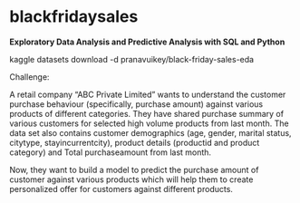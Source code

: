 # blackfridaysales

**Exploratory Data Analysis and Predictive Analysis with SQL and Python**

kaggle datasets download -d pranavuikey/black-friday-sales-eda

Challenge:

A retail company “ABC Private Limited” wants to understand the customer purchase behaviour 
(specifically, purchase amount) against various products of different categories. They have shared purchase summary
of various customers for selected high volume products from last month. The data set also contains customer demographics 
(age, gender, marital status, citytype, stayincurrentcity), product details (productid and product category) and Total purchaseamount from last month.

Now, they want to build a model to predict the purchase amount of customer against various products which will help 
them to create personalized offer for customers against different products.
